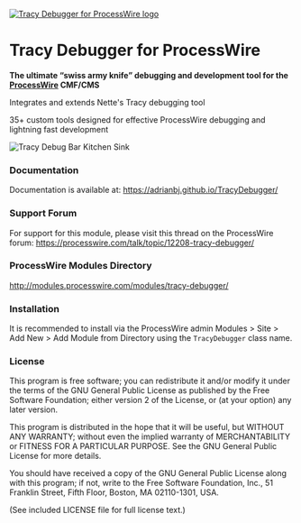 [![Tracy Debugger for ProcessWire logo](https://adrianbj.github.io/TracyDebugger/img/icon.svg)](https://adrianbj.github.io/TracyDebugger/)

# Tracy Debugger for ProcessWire

**The ultimate “swiss army knife” debugging and development tool for the [ProcessWire](https://processwire.com/) CMF/CMS**

Integrates and extends Nette's Tracy debugging tool

35+ custom tools designed for effective ProcessWire debugging and lightning fast development

![Tracy Debug Bar Kitchen Sink](https://adrianbj.github.io/TracyDebugger/img/debug-bar-kitchen-sink.png "Tracy Debug Bar")

### Documentation
Documentation is available at: https://adrianbj.github.io/TracyDebugger/

### Support Forum
For support for this module, please visit this thread on the ProcessWire forum: https://processwire.com/talk/topic/12208-tracy-debugger/

### ProcessWire Modules Directory
http://modules.processwire.com/modules/tracy-debugger/

### Installation

It is recommended to install via the ProcessWire admin Modules > Site > Add New > Add Module from Directory using the `TracyDebugger` class name.

### License
This program is free software; you can redistribute it and/or
modify it under the terms of the GNU General Public License
as published by the Free Software Foundation; either version 2
of the License, or (at your option) any later version.

This program is distributed in the hope that it will be useful,
but WITHOUT ANY WARRANTY; without even the implied warranty of
MERCHANTABILITY or FITNESS FOR A PARTICULAR PURPOSE.  See the
GNU General Public License for more details.

You should have received a copy of the GNU General Public License
along with this program; if not, write to the Free Software
Foundation, Inc., 51 Franklin Street, Fifth Floor, Boston, MA  02110-1301, USA.

(See included LICENSE file for full license text.)
